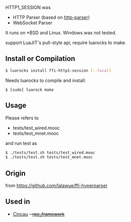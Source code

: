 
HTTP1_SESSION was

- HTTP Parser (based on [http-parser](https://github.com/nodejs/http-parser))
- WebSocket Parser

It runs on *BSD and Linux. Windows was not tested.

support LuaJIT's pull-style api, require luarocks to make.

## Install or Compilation

```sh
$ luarocks install ffi-http1-session [--local]
```

Needs luarocks to compile and install:

```
$ [sudo] luarock make
```

## Usage

Please refers to

- tests/test_wired.mooc
- tests/test_mnet.mooc

and run test as

```sh
$ ./tests/test.sh tests/test_wired.mooc
$ ./tests/test.sh tests/test_mnet.mooc
```

## Origin

from https://github.com/lalawue/ffi-hyperparser

## Used in

- [Cincau](https://github.com/lalawue/cincau)
<del>- [rpc_framework](https://github.com/lalawue/rpc_framework)</del>
